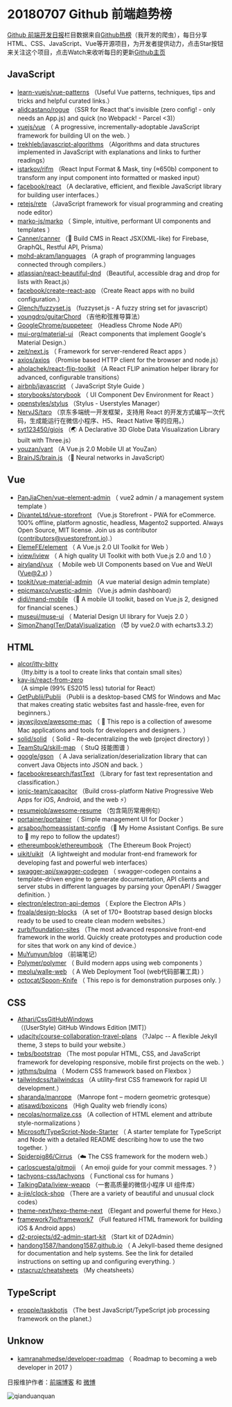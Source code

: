 # 20180707 Github 前端趋势榜

[Github 前端开发日报](http://caibaojian.com/c/news)栏目数据来自[Github热榜](http://news.caibaojian.com/)（我开发的爬虫），每日分享HTML、CSS、JavaScript、Vue等开源项目，为开发者提供动力，点击Star按钮来关注这个项目，点击Watch来收听每日的更新[Github主页](https://github.com/kujian/githubTrending)
## JavaScript

* [learn-vuejs/vue-patterns](https://github.com/learn-vuejs/vue-patterns) （Useful Vue patterns, techniques, tips and tricks and helpful curated links.）
* [alidcastano/rogue](https://github.com/alidcastano/rogue) （SSR for React that's invisible (zero config! - only needs an App.js) and quick (no Webpack! - Parcel &lt;3)）
* [vuejs/vue](https://github.com/vuejs/vue) （
        A progressive, incrementally-adoptable JavaScript framework for building UI on the web.
      ）
* [trekhleb/javascript-algorithms](https://github.com/trekhleb/javascript-algorithms) （Algorithms and data structures implemented in JavaScript with explanations and links to further readings）
* [istarkov/rifm](https://github.com/istarkov/rifm) （React Input Format &amp; Mask, tiny (≈650b) component to transform any input component into formatted or masked input）
* [facebook/react](https://github.com/facebook/react) （A declarative, efficient, and flexible JavaScript library for building user interfaces.）
* [retejs/rete](https://github.com/retejs/rete) （JavaScript framework for visual programming and creating node editor）
* [marko-js/marko](https://github.com/marko-js/marko) （
        Simple, intuitive, performant UI components and templates
      ）
* [Canner/canner](https://github.com/Canner/canner) （📡 Build CMS in React JSX(XML-like) for Firebase, GraphQL, Restful API, Prisma）
* [mohd-akram/languages](https://github.com/mohd-akram/languages) （A graph of programming languages connected through compilers.）
* [atlassian/react-beautiful-dnd](https://github.com/atlassian/react-beautiful-dnd) （Beautiful, accessible drag and drop for lists with React.js）
* [facebook/create-react-app](https://github.com/facebook/create-react-app) （Create React apps with no build configuration.）
* [Glench/fuzzyset.js](https://github.com/Glench/fuzzyset.js) （fuzzyset.js - A fuzzy string set for javascript）
* [youngdro/guitarChord](https://github.com/youngdro/guitarChord) （吉他和弦推导算法）
* [GoogleChrome/puppeteer](https://github.com/GoogleChrome/puppeteer) （Headless Chrome Node API）
* [mui-org/material-ui](https://github.com/mui-org/material-ui) （React components that implement Google's Material Design.）
* [zeit/next.js](https://github.com/zeit/next.js) （
        Framework for server-rendered React apps
      ）
* [axios/axios](https://github.com/axios/axios) （Promise based HTTP client for the browser and node.js）
* [aholachek/react-flip-toolkit](https://github.com/aholachek/react-flip-toolkit) （A React FLIP animation helper library for advanced, configurable transitions）
* [airbnb/javascript](https://github.com/airbnb/javascript) （
        JavaScript Style Guide
      ）
* [storybooks/storybook](https://github.com/storybooks/storybook) （
        UI Component Dev Environment for React
      ）
* [openstyles/stylus](https://github.com/openstyles/stylus) （Stylus - Userstyles Manager）
* [NervJS/taro](https://github.com/NervJS/taro) （京东多端统一开发框架，支持用 React 的开发方式编写一次代码，生成能运行在微信小程序、H5、React Native 等的应用。）
* [syt123450/giojs](https://github.com/syt123450/giojs) （🌏 A Declarative 3D Globe Data Visualization Library built with Three.js）
* [youzan/vant](https://github.com/youzan/vant) （A Vue.js 2.0 Mobile UI at YouZan）
* [BrainJS/brain.js](https://github.com/BrainJS/brain.js) （🤖 Neural networks in JavaScript）

## Vue

* [PanJiaChen/vue-element-admin](https://github.com/PanJiaChen/vue-element-admin) （
        vue2 admin / a management system template
      ）
* [DivanteLtd/vue-storefront](https://github.com/DivanteLtd/vue-storefront) （Vue.js Storefront - PWA for eCommerce. 100% offline, platform agnostic, headless, Magento2 supported. Always Open Source, MIT license. Join us as contributor (contributors@vuestorefront.io).）
* [ElemeFE/element](https://github.com/ElemeFE/element) （
        A Vue.js 2.0 UI Toolkit for Web
      ）
* [iview/iview](https://github.com/iview/iview) （
        A high quality UI Toolkit with both Vue.js 2.0 and 1.0
      ）
* [airyland/vux](https://github.com/airyland/vux) （
        Mobile web UI Components based on Vue and WeUI (Vue@2.x)
      ）
* [tookit/vue-material-admin](https://github.com/tookit/vue-material-admin) （A vue material design admin template）
* [epicmaxco/vuestic-admin](https://github.com/epicmaxco/vuestic-admin) （Vue.js admin dashboard）
* [didi/mand-mobile](https://github.com/didi/mand-mobile) （🔮 A mobile UI toolkit, based on Vue.js 2, designed for financial scenes.）
* [museui/muse-ui](https://github.com/museui/muse-ui) （
        Material Design UI library for Vuejs 2.0
      ）
* [SimonZhangITer/DataVisualization](https://github.com/SimonZhangITer/DataVisualization) （😈 by vue2.0 with echarts3.3.2）

## HTML

* [alcor/itty-bitty](https://github.com/alcor/itty-bitty) （Itty.bitty is a tool to create links that contain small sites）
* [kay-is/react-from-zero](https://github.com/kay-is/react-from-zero) （A simple (99% ES2015 less) tutorial for React）
* [GetPublii/Publii](https://github.com/GetPublii/Publii) （Publii is a desktop-based CMS for Windows and Mac that makes creating static websites fast and hassle-free, even for beginners.）
* [jaywcjlove/awesome-mac](https://github.com/jaywcjlove/awesome-mac) （
         This repo is a collection of awesome Mac applications and tools for developers and designers.
      ）
* [solid/solid](https://github.com/solid/solid) （
        Solid - Re-decentralizing the web (project directory)
      ）
* [TeamStuQ/skill-map](https://github.com/TeamStuQ/skill-map) （
        StuQ 技能图谱
      ）
* [google/gson](https://github.com/google/gson) （
        A Java serialization/deserialization library that can convert Java Objects into JSON and back.
      ）
* [facebookresearch/fastText](https://github.com/facebookresearch/fastText) （Library for fast text representation and classification.）
* [ionic-team/capacitor](https://github.com/ionic-team/capacitor) （Build cross-platform Native Progressive Web Apps for iOS, Android, and the web ⚡️）
* [resumejob/awesome-resume](https://github.com/resumejob/awesome-resume) （包含简历常用例句）
* [portainer/portainer](https://github.com/portainer/portainer) （
        Simple management UI for Docker
      ）
* [arsaboo/homeassistant-config](https://github.com/arsaboo/homeassistant-config) （🏡 My Home Assistant Configs. Be sure to 🌟 my repo to follow the updates!）
* [ethereumbook/ethereumbook](https://github.com/ethereumbook/ethereumbook) （The Ethereum Book Project）
* [uikit/uikit](https://github.com/uikit/uikit) （A lightweight and modular front-end framework for developing fast and powerful web interfaces）
* [swagger-api/swagger-codegen](https://github.com/swagger-api/swagger-codegen) （
        swagger-codegen contains a template-driven engine to generate documentation, API clients and server stubs in different languages by parsing your OpenAPI / Swagger definition.
      ）
* [electron/electron-api-demos](https://github.com/electron/electron-api-demos) （
        Explore the Electron APIs
      ）
* [froala/design-blocks](https://github.com/froala/design-blocks) （A set of 170+ Bootstrap based design blocks ready to be used to create clean modern websites.）
* [zurb/foundation-sites](https://github.com/zurb/foundation-sites) （The most advanced responsive front-end framework in the world. Quickly create prototypes and production code for sites that work on any kind of device.）
* [MuYunyun/blog](https://github.com/MuYunyun/blog) （前端笔记）
* [Polymer/polymer](https://github.com/Polymer/polymer) （
        Build modern apps using web components
      ）
* [meolu/walle-web](https://github.com/meolu/walle-web) （
        A Web Deployment Tool (web代码部署工具)
      ）
* [octocat/Spoon-Knife](https://github.com/octocat/Spoon-Knife) （
        This repo is for demonstration purposes only.
      ）

## CSS

* [Athari/CssGitHubWindows](https://github.com/Athari/CssGitHubWindows) （(UserStyle) GitHub Windows Edition [MIT]）
* [udacity/course-collaboration-travel-plans](https://github.com/udacity/course-collaboration-travel-plans) （?Jalpc -- A flexible Jekyll theme, 3 steps to build your website.）
* [twbs/bootstrap](https://github.com/twbs/bootstrap) （The most popular HTML, CSS, and JavaScript framework for developing responsive, mobile first projects on the web.
      ）
* [jgthms/bulma](https://github.com/jgthms/bulma) （
        Modern CSS framework based on Flexbox
      ）
* [tailwindcss/tailwindcss](https://github.com/tailwindcss/tailwindcss) （A utility-first CSS framework for rapid UI development.）
* [sharanda/manrope](https://github.com/sharanda/manrope) （Manrope font – modern geometric grotesque）
* [atisawd/boxicons](https://github.com/atisawd/boxicons) （High Quality web friendly icons）
* [necolas/normalize.css](https://github.com/necolas/normalize.css) （A collection of HTML element and attribute style-normalizations
      ）
* [Microsoft/TypeScript-Node-Starter](https://github.com/Microsoft/TypeScript-Node-Starter) （
        A starter template for TypeScript and Node with a detailed README describing how to use the two together.
      ）
* [Spiderpig86/Cirrus](https://github.com/Spiderpig86/Cirrus) （☁️ The CSS framework for the modern web.）
* [carloscuesta/gitmoji](https://github.com/carloscuesta/gitmoji) （
        An emoji guide for your commit messages. ? 
      ）
* [tachyons-css/tachyons](https://github.com/tachyons-css/tachyons) （
        Functional css for humans
      ）
* [TalkingData/iview-weapp](https://github.com/TalkingData/iview-weapp) （一套高质量的微信小程序 UI 组件库）
* [a-jie/clock-shop](https://github.com/a-jie/clock-shop) （There are a variety of beautiful and unusual clock codes）
* [theme-next/hexo-theme-next](https://github.com/theme-next/hexo-theme-next) （Elegant and powerful theme for Hexo.）
* [framework7io/framework7](https://github.com/framework7io/framework7) （Full featured HTML framework for building iOS &amp; Android apps）
* [d2-projects/d2-admin-start-kit](https://github.com/d2-projects/d2-admin-start-kit) （Start kit of D2Admin）
* [handong1587/handong1587.github.io](https://github.com/handong1587/handong1587.github.io) （
        A Jekyll-based theme designed for documentation and help systems. See the link for detailed instructions on setting up and configuring everything.
      ）
* [rstacruz/cheatsheets](https://github.com/rstacruz/cheatsheets) （My cheatsheets）

## TypeScript

* [eropple/taskbotjs](https://github.com/eropple/taskbotjs) （The best JavaScript/TypeScript job processing framework on the planet.）

## Unknow

* [kamranahmedse/developer-roadmap](https://github.com/kamranahmedse/developer-roadmap) （
        Roadmap to becoming a web developer in 2017
      ）


日报维护作者：[前端博客](http://caibaojian.com/) 和 [微博](http://caibaojian.com/go/weibo)

![qianduanquan](https://user-images.githubusercontent.com/3055447/38468989-651132ac-3b80-11e8-8e6b-15122322a9d7.png)